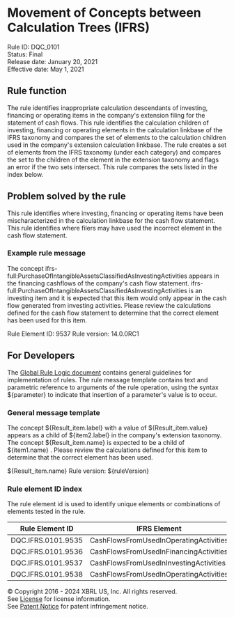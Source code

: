 # Movement of Concepts between Calculation Trees (IFRS) 
Rule ID: DQC_0101  
Status: Final  
Release date: January 20, 2021  
Effective date: May 1, 2021  
  
## Rule function  
The rule identifies inappropriate calculation descendants of investing, financing or operating items in the company's extension filing for the statement of cash flows. This rule identifies the calculation children of investing, financing or operating elements in the calculation linkbase of the IFRS taxonomy and compares the set of elements to the calculation children used in the company's extension calculation linkbase. The rule creates a set of elements from the IFRS taxonomy (under each category) and compares the set to the children of the element in the extension taxonomy and flags an error if the two sets intersect. This rule compares the sets listed in the index below.  
  
## Problem solved by the rule
This rule identifies where investing, financing or operating items have been mischaracterized in the calculation linkbase for the cash flow statement. This rule identifies where filers may have used the incorrect element in the cash flow statement.

### Example rule message
The concept ifrs-full:PurchaseOfIntangibleAssetsClassifiedAsInvestingActivities appears in the financing cashflows of the company's cash flow statement. ifrs-full:PurchaseOfIntangibleAssetsClassifiedAsInvestingActivities is an investing item and it is expected that this item would only appear in the cash flow generated from investing activities. Please review the calculations defined for the cash flow statement to determine that the correct element has been used for this item. 

Rule Element ID: 9537
Rule version: 14.0.0RC1 
  
## For Developers  
The [Global Rule Logic document](https://github.com/DataQualityCommittee/dqc_us_rules/blob/master/docs/GlobalRuleLogic.md) contains general guidelines for implementation of rules. The rule message template contains text and parametric reference to arguments of the rule operation, using the syntax ${parameter} to indicate that insertion of a parameter's value is to occur.  
  
### General message template  
The concept ${Result_item.label} with a value of  ${Result_item.value} appears as a child of ${item2.label} in the company's extension taxonomy. The concept ${Result_item.name} is expected to be a child of ${item1.name} . Please review the calculations defined for this item to determine that the correct element has been used. 

${Result_item.name}
Rule version: ${ruleVersion}  
  
### Rule element ID index  
The rule element id is used to identify unique elements or combinations of elements tested in the rule.  
   
|Rule Element ID|IFRS Element|Exceptions|Company Extension Element|  
|--------|--------|--------|--------| 
|DQC.IFRS.0101.9535|CashFlowsFromUsedInOperatingActivities||CashFlowsFromUsedInInvestingActivities|
|DQC.IFRS.0101.9536|CashFlowsFromUsedInFinancingActivities||CashFlowsFromUsedInInvestingActivities|
|DQC.IFRS.0101.9537|CashFlowsFromUsedInInvestingActivities||CashFlowsFromUsedInFinancingActivities|
|DQC.IFRS.0101.9538|CashFlowsFromUsedInOperatingActivities||CashFlowsFromUsedInFinancingActivities|
  
© Copyright 2016 - 2024 XBRL US, Inc. All rights reserved.   
See [License](https://xbrl.us/dqc-license) for license information.  
See [Patent Notice](https://xbrl.us/dqc-patent) for patent infringement notice.  
